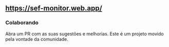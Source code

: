 ## https://sef-monitor.web.app/

### Colaborando

Abra um PR com as suas sugestões e melhorias. Este é um projeto movido pela vontade da comunidade.
